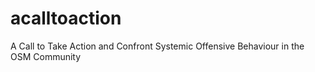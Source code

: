 # acalltoaction
A Call to Take Action and Confront Systemic Offensive Behaviour in the OSM Community
